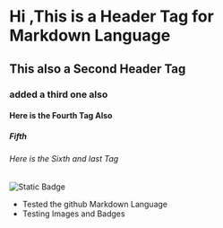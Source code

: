 # Hi ,This is a Header Tag for Markdown Language 
## This also a Second Header Tag
### added a third one also 
#### Here is the Fourth Tag Also 
##### Fifth 
###### Here is the Sixth and last Tag 


![Static Badge](https://img.shields.io/badge/Testing_images-blue)



- Tested the github Markdown Language
- Testing Images and Badges
